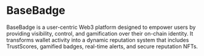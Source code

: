 # BaseBadge
BaseBadge is a user-centric Web3 platform designed to empower users by providing visibility, control, and gamification over their on-chain identity. It transforms wallet activity into a dynamic reputation system that includes TrustScores, gamified badges, real-time alerts, and secure reputation NFTs.
